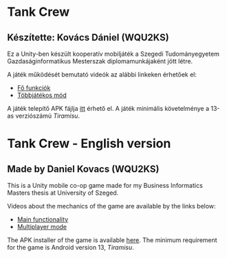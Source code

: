 # Tank Crew
## Készítette: Kovács Dániel (WQU2KS)
Ez a Unity-ben készült kooperatív mobiljáték a Szegedi Tudományegyetem Gazdaságinformatikus Mesterszak diplomamunkájaként jött létre.

A játék működését bemutató videók az alábbi linkeken érhetőek el:
* [Fő funkciók]()
* [Többjátékos mód]()

A játék telepítő APK fájlja [itt]() érhető el. A játék minimális követelménye a 13-as verziószámú *Tiramisu*.

# Tank Crew - English version
## Made by Daniel Kovacs (WQU2KS)
This is a Unity mobile co-op game made for my Business Informatics Masters thesis at University of Szeged.

Videos about the mechanics of the game are available by the links below:
* [Main functionality]()
* [Multiplayer mode]()

The APK installer of the game is available [here](). The minimum requirement for the game is Android version 13, *Tiramisu*.
